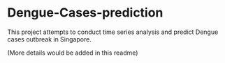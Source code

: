 # Dengue-Cases-prediction
This project attempts to conduct time series analysis and predict Dengue cases outbreak in Singapore. 

(More details would be added in this readme)
